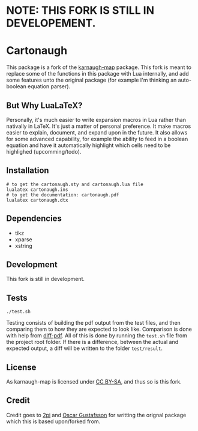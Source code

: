 # NOTE: THIS FORK IS STILL IN DEVELOPEMENT.
# Cartonaugh
This package is a fork of the [karnaugh-map](https://github.com/2pi/karnaugh-map) package. This fork
is meant to replace some of the functions in this package with Lua internally, and add some 
features unto the original package (for example I'm thinking an auto-boolean equation parser).

## But Why LuaLaTeX?
Personally, it's much easier to write expansion macros in Lua rather than nativally in LaTeX. It's just
a matter of personal preference. It make macros easier to explain, document, and expand upon in the future.
It also allows for some advanced capability, for example the ability to feed in a boolean equation and have it
automatically highlight which cells need to be highlighed (upcomming/todo).

## Installation
    # to get the cartonaugh.sty and cartonaugh.lua file
    lualatex cartonaugh.ins
    # to get the documentation: cartonaugh.pdf
    lualatex cartonaugh.dtx

## Dependencies
* tikz
* xparse
* xstring

## Development
This fork is still in development.

## Tests
    ./test.sh
Testing consists of building the pdf output from the test files, and then comparing them to how they are expected to look like.
Comparison is done with help from [diff-pdf](https://github.com/vslavik/diff-pdf).
All of this is done by running the `test.sh` file from the project root folder.
If there is a difference, between the actual and expected output, a diff will be written to the folder `test/result`.

## License
As karnaugh-map is licensed under [CC BY-SA](https://creativecommons.org/licenses/by-sa/3.0/), and thus so is this fork. 

## Credit
Credit goes to [2pi](https://github.com/2pi) and [Oscar Gustafsson](https://github.com/oscargus) for writting the orignal package which
this is based upon/forked from.
